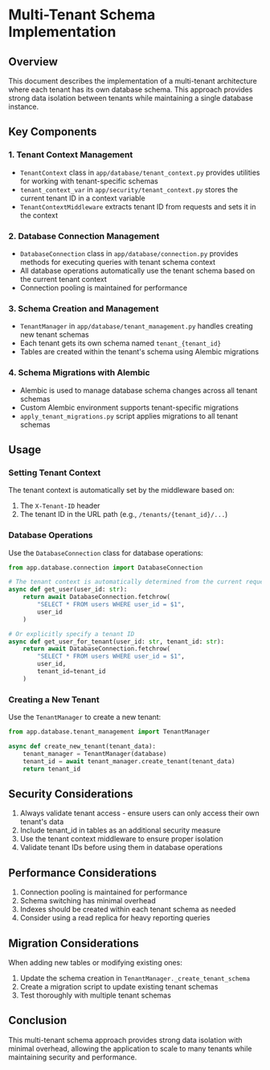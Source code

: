 # Multi-Tenant Schema Implementation

## Overview

This document describes the implementation of a multi-tenant architecture where each tenant has its own database schema. This approach provides strong data isolation between tenants while maintaining a single database instance.

## Key Components

### 1. Tenant Context Management

- `TenantContext` class in `app/database/tenant_context.py` provides utilities for working with tenant-specific schemas
- `tenant_context_var` in `app/security/tenant_context.py` stores the current tenant ID in a context variable
- `TenantContextMiddleware` extracts tenant ID from requests and sets it in the context

### 2. Database Connection Management

- `DatabaseConnection` class in `app/database/connection.py` provides methods for executing queries with tenant schema context
- All database operations automatically use the tenant schema based on the current tenant context
- Connection pooling is maintained for performance

### 3. Schema Creation and Management

- `TenantManager` in `app/database/tenant_management.py` handles creating new tenant schemas
- Each tenant gets its own schema named `tenant_{tenant_id}`
- Tables are created within the tenant's schema using Alembic migrations

### 4. Schema Migrations with Alembic

- Alembic is used to manage database schema changes across all tenant schemas
- Custom Alembic environment supports tenant-specific migrations
- `apply_tenant_migrations.py` script applies migrations to all tenant schemas

## Usage

### Setting Tenant Context

The tenant context is automatically set by the middleware based on:
1. The `X-Tenant-ID` header
2. The tenant ID in the URL path (e.g., `/tenants/{tenant_id}/...`)

### Database Operations

Use the `DatabaseConnection` class for database operations:

```python
from app.database.connection import DatabaseConnection

# The tenant context is automatically determined from the current request
async def get_user(user_id: str):
    return await DatabaseConnection.fetchrow(
        "SELECT * FROM users WHERE user_id = $1",
        user_id
    )

# Or explicitly specify a tenant ID
async def get_user_for_tenant(user_id: str, tenant_id: str):
    return await DatabaseConnection.fetchrow(
        "SELECT * FROM users WHERE user_id = $1",
        user_id,
        tenant_id=tenant_id
    )
```

### Creating a New Tenant

Use the `TenantManager` to create a new tenant:

```python
from app.database.tenant_management import TenantManager

async def create_new_tenant(tenant_data):
    tenant_manager = TenantManager(database)
    tenant_id = await tenant_manager.create_tenant(tenant_data)
    return tenant_id
```

## Security Considerations

1. Always validate tenant access - ensure users can only access their own tenant's data
2. Include tenant_id in tables as an additional security measure
3. Use the tenant context middleware to ensure proper isolation
4. Validate tenant IDs before using them in database operations

## Performance Considerations

1. Connection pooling is maintained for performance
2. Schema switching has minimal overhead
3. Indexes should be created within each tenant schema as needed
4. Consider using a read replica for heavy reporting queries

## Migration Considerations

When adding new tables or modifying existing ones:

1. Update the schema creation in `TenantManager._create_tenant_schema`
2. Create a migration script to update existing tenant schemas
3. Test thoroughly with multiple tenant schemas

## Conclusion

This multi-tenant schema approach provides strong data isolation with minimal overhead, allowing the application to scale to many tenants while maintaining security and performance.